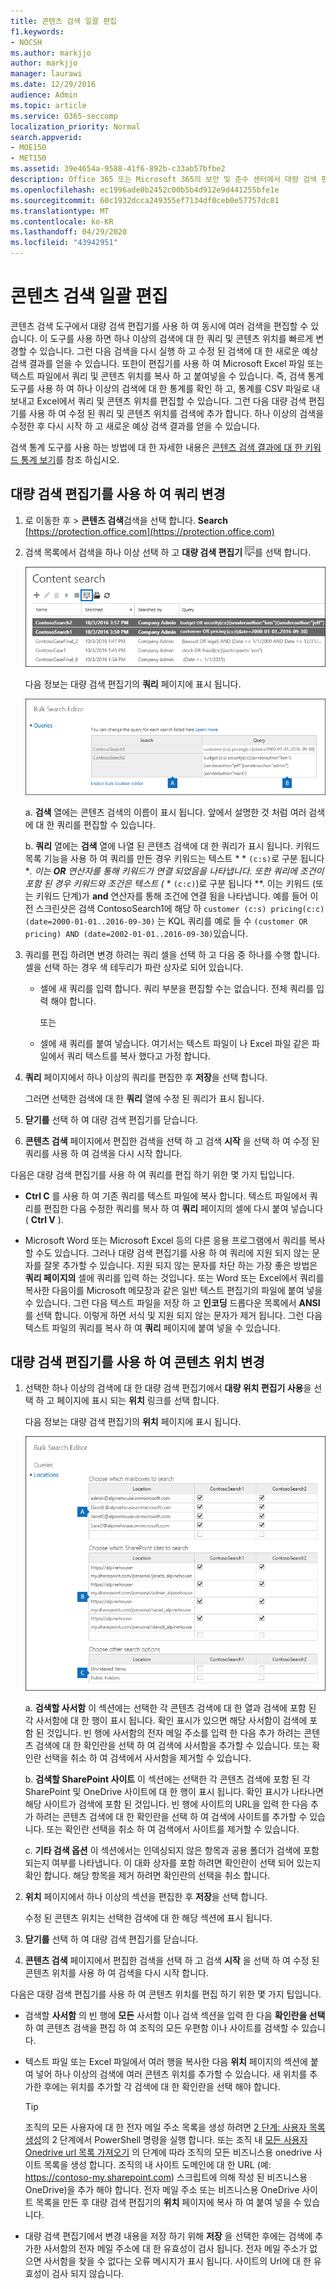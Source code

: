 ```yaml
---
title: 콘텐츠 검색 일괄 편집
f1.keywords:
- NOCSH
ms.author: markjjo
author: markjjo
manager: laurawi
ms.date: 12/29/2016
audience: Admin
ms.topic: article
ms.service: O365-seccomp
localization_priority: Normal
search.appverid:
- MOE150
- MET150
ms.assetid: 39e4654a-9588-41f6-892b-c33ab57bfbe2
description: Office 365 또는 Microsoft 365의 보안 및 준수 센터에서 대량 검색 편집기를 사용 하 여 하나 이상의 콘텐츠 검색에 대 한 쿼리 및 콘텐츠 위치를 신속 하 게 변경 합니다.
ms.openlocfilehash: ec1996ade0b2452c00b5b4d912e9d441255bfe1e
ms.sourcegitcommit: 60c1932dcca249355ef7134df0ceb0e57757dc81
ms.translationtype: MT
ms.contentlocale: ko-KR
ms.lasthandoff: 04/29/2020
ms.locfileid: "43942951"
---
```

# <a name="bulk-edit-content-searches"></a>콘텐츠 검색 일괄 편집

콘텐츠 검색 도구에서 대량 검색 편집기를 사용 하 여 동시에 여러 검색을 편집할 수 있습니다. 이 도구를 사용 하면 하나 이상의 검색에 대 한 쿼리 및 콘텐츠 위치를 빠르게 변경할 수 있습니다. 그런 다음 검색을 다시 실행 하 고 수정 된 검색에 대 한 새로운 예상 검색 결과를 얻을 수 있습니다. 또한이 편집기를 사용 하 여 Microsoft Excel 파일 또는 텍스트 파일에서 쿼리 및 콘텐츠 위치를 복사 하 고 붙여넣을 수 있습니다. 즉, 검색 통계 도구를 사용 하 여 하나 이상의 검색에 대 한 통계를 확인 하 고, 통계를 CSV 파일로 내보내고 Excel에서 쿼리 및 콘텐츠 위치를 편집할 수 있습니다. 그런 다음 대량 검색 편집기를 사용 하 여 수정 된 쿼리 및 콘텐츠 위치를 검색에 추가 합니다. 하나 이상의 검색을 수정한 후 다시 시작 하 고 새로운 예상 검색 결과를 얻을 수 있습니다.
  
검색 통계 도구를 사용 하는 방법에 대 한 자세한 내용은 [콘텐츠 검색 결과에 대 한 키워드 통계 보기](view-keyword-statistics-for-content-search.md)를 참조 하십시오.
  
## <a name="use-the-bulk-search-editor-to-change-queries"></a>대량 검색 편집기를 사용 하 여 쿼리 변경

1. 로 이동한 후 \> **콘텐츠 검색**검색을 선택 합니다. **Search** [https://protection.office.com](https://protection.office.com)
    
2. 검색 목록에서 검색을 하나 이상 선택 하 고 **대량 검색 편집기** ![대량 검색 편집기 단추](../media/1ddb3d18-2f00-4a7b-98a6-817ca5ec7014.png)를 선택 합니다.
    
    ![하나 이상의 검색을 선택한 다음 대량 검색 편집기를 선택 합니다.](../media/600c9716-89a2-4451-b111-fa7cfaad2006.png)
  
    다음 정보는 대량 검색 편집기의 **쿼리** 페이지에 표시 됩니다. 
    
    ![대량 검색 편집기 페이지에 선택한 검색에 대 한 쿼리가 표시 됩니다.](../media/189659af-cc78-4479-b0bc-a93decad2f6c.png)
  
    a. **검색** 열에는 콘텐츠 검색의 이름이 표시 됩니다. 앞에서 설명한 것 처럼 여러 검색에 대 한 쿼리를 편집할 수 있습니다. 
    
    b. **쿼리** 열에는 **검색** 열에 나열 된 콘텐츠 검색에 대 한 쿼리가 표시 됩니다. 키워드 목록 기능을 사용 하 여 쿼리를 만든 경우 키워드는 텍스트 * * `(c:s)`로 구분 됩니다 **. 이는 **OR** 연산자를 통해 키워드가 연결 되었음을 나타냅니다. 또한 쿼리에 조건이 포함 된 경우 키워드와 조건은 텍스트 (* * `(c:c)`)로 구분 됩니다 **. 이는 키워드 (또는 키워드 단계)가 **and** 연산자를 통해 조건에 연결 됨을 나타냅니다. 예를 들어 이전 스크린샷은 검색 ContosoSearch1에 해당 하 `customer (c:s) pricing(c:c)(date=2000-01-01..2016-09-30)` 는 KQL 쿼리를 예로 들 수 `(customer OR pricing) AND (date=2002-01-01..2016-09-30)`있습니다.
    
3. 쿼리를 편집 하려면 변경 하려는 쿼리 셀을 선택 하 고 다음 중 하나를 수행 합니다. 셀을 선택 하는 경우 색 테두리가 파란 상자로 되어 있습니다.
    
   - 셀에 새 쿼리를 입력 합니다. 쿼리 부분을 편집할 수는 없습니다. 전체 쿼리를 입력 해야 합니다.
    
      또는
    
    - 셀에 새 쿼리를 붙여 넣습니다. 여기서는 텍스트 파일이 나 Excel 파일 같은 파일에서 쿼리 텍스트를 복사 했다고 가정 합니다.
    
4. **쿼리** 페이지에서 하나 이상의 쿼리를 편집한 후 **저장**을 선택 합니다.
    
    그러면 선택한 검색에 대 한 **쿼리** 열에 수정 된 쿼리가 표시 됩니다. 
    
5. **닫기를** 선택 하 여 대량 검색 편집기를 닫습니다. 
    
6. **콘텐츠 검색** 페이지에서 편집한 검색을 선택 하 고 검색 **시작** 을 선택 하 여 수정 된 쿼리를 사용 하 여 검색을 다시 시작 합니다. 
    
다음은 대량 검색 편집기를 사용 하 여 쿼리를 편집 하기 위한 몇 가지 팁입니다.
  
- **Ctrl C** 를 사용 하 여 기존 쿼리를 텍스트 파일에 복사 합니다. 텍스트 파일에서 쿼리를 편집한 다음 수정한 쿼리를 복사 하 여 **쿼리** 페이지의 셀에 다시 붙여 넣습니다 ( **Ctrl V** ). 
    
- Microsoft Word 또는 Microsoft Excel 등의 다른 응용 프로그램에서 쿼리를 복사할 수도 있습니다. 그러나 대량 검색 편집기를 사용 하 여 쿼리에 지원 되지 않는 문자를 잘못 추가할 수 있습니다. 지원 되지 않는 문자를 차단 하는 가장 좋은 방법은 **쿼리 페이지의** 셀에 쿼리를 입력 하는 것입니다. 또는 Word 또는 Excel에서 쿼리를 복사한 다음이를 Microsoft 메모장과 같은 일반 텍스트 편집기의 파일에 붙여 넣을 수 있습니다. 그런 다음 텍스트 파일을 저장 하 고 **인코딩** 드롭다운 목록에서 **ANSI** 를 선택 합니다. 이렇게 하면 서식 및 지원 되지 않는 문자가 제거 됩니다. 그런 다음 텍스트 파일의 쿼리를 복사 하 여 **쿼리** 페이지에 붙여 넣을 수 있습니다. 
    
  
## <a name="use-the-bulk-search-editor-to-change-content-locations"></a>대량 검색 편집기를 사용 하 여 콘텐츠 위치 변경

1. 선택한 하나 이상의 검색에 대 한 대량 검색 편집기에서 **대량 위치 편집기 사용**을 선택 하 고 페이지에 표시 되는 **위치** 링크를 선택 합니다. 
    
    다음 정보는 대량 검색 편집기의 **위치** 페이지에 표시 됩니다. 
    
    ![대량 위치 편집기 사용을 선택 하 고 콘텐츠 위치를 추가 또는 제거할 위치를 선택 합니다.](../media/a5a468ce-bd63-4c53-bc37-ff64cf769e59.png)
  
    a. **검색할 사서함** 이 섹션에는 선택한 각 콘텐츠 검색에 대 한 열과 검색에 포함 된 각 사서함에 대 한 행이 표시 됩니다. 확인 표시가 있으면 해당 사서함이 검색에 포함 된 것입니다. 빈 행에 사서함의 전자 메일 주소를 입력 한 다음 추가 하려는 콘텐츠 검색에 대 한 확인란을 선택 하 여 검색에 사서함을 추가할 수 있습니다. 또는 확인란 선택을 취소 하 여 검색에서 사서함을 제거할 수 있습니다.
    
    b. **검색할 SharePoint 사이트** 이 섹션에는 선택한 각 콘텐츠 검색에 포함 된 각 SharePoint 및 OneDrive 사이트에 대 한 행이 표시 됩니다. 확인 표시가 나타나면 해당 사이트가 검색에 포함 된 것입니다. 빈 행에 사이트의 URL을 입력 한 다음 추가 하려는 콘텐츠 검색에 대 한 확인란을 선택 하 여 검색에 사이트를 추가할 수 있습니다. 또는 확인란 선택을 취소 하 여 검색에서 사이트를 제거할 수 있습니다.
    
    c. **기타 검색 옵션** 이 섹션에서는 인덱싱되지 않은 항목과 공용 폴더가 검색에 포함 되는지 여부를 나타냅니다. 이 대화 상자를 포함 하려면 확인란이 선택 되어 있는지 확인 합니다. 해당 항목을 제거 하려면 확인란의 선택을 취소 합니다.
    
2. **위치** 페이지에서 하나 이상의 섹션을 편집한 후 **저장**을 선택 합니다.
    
    수정 된 콘텐츠 위치는 선택한 검색에 대 한 해당 섹션에 표시 됩니다.
    
3. **닫기를** 선택 하 여 대량 검색 편집기를 닫습니다. 
    
4. **콘텐츠 검색** 페이지에서 편집한 검색을 선택 하 고 검색 **시작** 을 선택 하 여 수정 된 콘텐츠 위치를 사용 하 여 검색을 다시 시작 합니다. 
    
다음은 대량 검색 편집기를 사용 하 여 콘텐츠 위치를 편집 하기 위한 몇 가지 팁입니다.
  
- 검색할 **사서함** 의 빈 행에 **모든** 사서함 이나 검색 섹션을 입력 한 다음 **확인란을 선택** 하 여 콘텐츠 검색을 편집 하 여 조직의 모든 우편함 이나 사이트를 검색할 수 있습니다. 
    
- 텍스트 파일 또는 Excel 파일에서 여러 행을 복사한 다음 **위치** 페이지의 섹션에 붙여 넣어 하나 이상의 검색에 여러 콘텐츠 위치를 추가할 수 있습니다. 새 위치를 추가한 후에는 위치를 추가할 각 검색에 대 한 확인란을 선택 해야 합니다. 
    
    > [!TIP]
    > 조직의 모든 사용자에 대 한 전자 메일 주소 목록을 생성 하려면 [2 단계: 사용자 목록 생성](search-the-mailbox-and-onedrive-for-business-for-a-list-of-users.md#step-2-generate-a-list-of-users)의 2 단계에서 PowerShell 명령을 실행 합니다. 또는 조직 내 [모든 사용자 Onedrive url 목록 가져오기](https://docs.microsoft.com/onedrive/list-onedrive-urls) 의 단계에 따라 조직의 모든 비즈니스용 onedrive 사이트 목록을 생성 합니다. 조직의 내 사이트 도메인에 대 한 URL (예: https://contoso-my.sharepoint.com) 스크립트에 의해 작성 된 비즈니스용 OneDrive)을 추가 해야 합니다. 전자 메일 주소 또는 비즈니스용 OneDrive 사이트 목록을 만든 후 대량 검색 편집기의 **위치** 페이지에 복사 하 여 붙여 넣을 수 있습니다. 
  
- 대량 검색 편집기에서 변경 내용을 저장 하기 위해 **저장** 을 선택한 후에는 검색에 추가한 사서함의 전자 메일 주소에 대 한 유효성이 검사 됩니다. 전자 메일 주소가 없으면 사서함을 찾을 수 없다는 오류 메시지가 표시 됩니다. 사이트의 Url에 대 한 유효성이 검사 되지 않습니다. 
  

